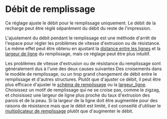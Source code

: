 Débit de remplissage
===

Ce réglage ajuste le débit pour le remplissage uniquement. Le débit de la recharge peut être réglé séparément du débit du reste de l'impression.

L'ajustement du débit pendant le remplissage est une méthode d'arrêt de l'espace pour régler les problèmes de vitesse d'extrusion ou de résistance. Le même effet peut être obtenu en ajustant la [distance entre les lignes](../infill/infill_line_distance.md) et la [largeur de ligne](../resolution/infill_line_width.md) du remplissage, mais ce réglage peut être plus intuitif.

Les problèmes de vitesse d'extrusion ou de résistance du remplissage sont généralement dus à l'une des deux causes suivantes Des croisements dans le modèle de remplissage, ou un trop grand changement de débit entre le remplissage et d'autres structures. Plutôt que d'ajuster ce débit, il peut être plus efficace d'ajuster le [schéma de remplissage](../infill/infill_pattern.md) ou la [largeur_ligne](../resolution/infill_line_width.md). Choisissez un motif de remplissage qui ne se croise pas, comme le zigzag, et choisissez une largeur de ligne plus proche du taux d'extrusion des parois et de la peau. Si la largeur de la ligne doit être augmentée pour des raisons de résistance mais que le débit est limité, il est conseillé d'utiliser le [multiplicateur de remplissage](../infill/infill_multiplier.md) plutôt que d'augmenter le débit.
